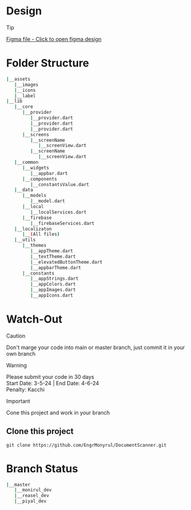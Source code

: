 # Design
> [!TIP]
> [Figma file - Click to open figma design](https://www.figma.com/community/file/1218823989467855715)

# Folder Structure

```bash
|__assets
   |__images
   |__icons
   |__label  
|__lib
   |__core
      |__provider
         |__provider.dart
         |__provider.dart
         |__provider.dart
      |__screens
         |__screenName
            |__screenView.dart
         |__screenName
            |__screenView.dart  
   |__common
      |__widgets
         |__appbar.dart
      |__components
         |__constantsValue.dart  
   |__data
      |__models
         |__model.dart
      |__local
         |__localServices.dart
      |__firebase
         |__firebaseServices.dart  
   |__localizaton
      |__(All files)  
   |__utils
      |__themes
         |__appTheme.dart
         |__textTheme.dart
         |__elevatedButtonTheme.dart
         |__appbarTheme.dart  
      |__constants
         |__appStrings.dart
         |__appColors.dart
         |__appImages.dart
         |__appIcons.dart
```

# Watch-Out
> [!CAUTION]
> Don't marge your code into main or master branch, just commit it in your own branch

> [!WARNING]
> Please submit your code in 30 days  
> Start Date: 3-5-24 | End Date: 4-6-24  
> Penalty: Kacchi

> [!IMPORTANT]
> Cone this project and work in your branch

## Clone this project
```shell 
git clone https://github.com/EngrMonyrul/DocumentScanner.git
```

# Branch Status

```bash
|__master
   |__monirul_dev
   |__reasel_dev
   |__piyal_dev
```